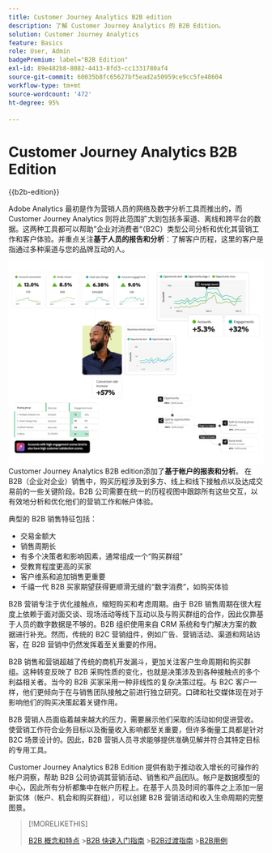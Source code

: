```yaml
---
title: Customer Journey Analytics B2B edition
description: 了解 Customer Journey Analytics 的 B2B Edition。
solution: Customer Journey Analytics
feature: Basics
role: User, Admin
badgePremium: label="B2B Edition"
exl-id: 89e482b8-8082-4413-8fd3-cc1331780af4
source-git-commit: 60035b8fc65627bf5ead2a50959ce9cc5fe48604
workflow-type: tm+mt
source-wordcount: '472'
ht-degree: 95%

---
```



# Customer Journey Analytics B2B Edition

{{b2b-edition}}

Adobe Analytics 最初是作为营销人员的网络及数字分析工具而推出的，而 Customer Journey Analytics 则将此范围扩大到包括多渠道、离线和跨平台的数据。这两种工具都可以帮助”企业对消费者“（B2C）类型公司分析和优化其营销工作和客户体验。并重点关注&#x200B;**基于人员的报告和分析**：了解客户历程，这里的客户是指通过多种渠道与您的品牌互动的人。

![B2B主页图像](assets/b2b-image.png)
Customer Journey Analytics B2B edition添加了&#x200B;**基于帐户的报表和分析**。 在 B2B（企业对企业）销售中，购买历程涉及到多方、线上和线下接触点以及达成交易前的一些关键阶段。B2B 公司需要在统一的历程视图中跟踪所有这些交互，以有效地分析和优化他们的营销工作和帐户体验。

典型的 B2B 销售特征包括：

* 交易金额大
* 销售周期长
* 有多个决策者和影响因素，通常组成一个“购买群组”
* 受教育程度更高的买家
* 客户维系和追加销售更重要
* 千禧一代 B2B 买家期望获得更顺滑无缝的“数字消费”，如购买体验

B2B 营销专注于优化接触点，缩短购买和考虑周期。由于 B2B 销售周期在很大程度上依赖于面对面交谈、现场活动等线下互动以及与购买群组的合作，因此仅靠基于人员的数字数据是不够的。B2B 组织使用来自 CRM 系统和专门解决方案的数据进行补充。然而，传统的 B2C 营销组件，例如广告、营销活动、渠道和网站访客，在 B2B 营销中仍然发挥着至关重要的作用。

B2B 销售和营销超越了传统的商机开发漏斗，更加关注客户生命周期和购买群组。这种转变反映了 B2B 采购性质的变化，也就是决策涉及到各种接触点的多个利益相关者。当今的 B2B 买家采用一种非线性的复杂决策过程。与 B2C 客户一样，他们更倾向于在与销售团队接触之前进行独立研究。口碑和社交媒体现在对于影响他们的购买决策起着关键作用。

B2B 营销人员面临着越来越大的压力，需要展示他们采取的活动如何促进营收。使营销工作符合业务目标以及衡量收入影响都至关重要，但许多衡量工具都是针对 B2C 场景设计的。因此，B2B 营销人员寻求能够提供准确见解并符合其特定目标的专用工具。

Customer Journey Analytics B2B Edition 提供有助于推动收入增长的可操作的帐户洞察，帮助 B2B 公司协调其营销活动、销售和产品团队。帐户是数据模型的中心，因此所有分析都集中在帐户历程上。在基于人员及时间的事件之上添加一层新实体（帐户、机会和购买群组），可以创建 B2B 营销活动和收入生命周期的完整图景。


>[!MORELIKETHIS]
>
>[B2B 概念和特点](cja-b2b-concepts-features.md)
>&#x200B;>[B2B 快速入门指南](cja-b2b-quick-start-guide.md)
>&#x200B;>[B2B过渡指南](cja-b2b-transition.md)
>&#x200B;>[B2B用例](/help/use-cases/b2b/b2b-edition/use-cases-overview.md)
>
